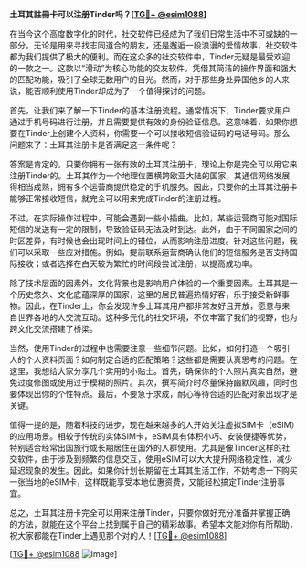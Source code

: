 **土耳其註冊卡可以注册Tinder吗？[[TG💪+ @esim1088](https://t.me/s/esim1088)]**

在当今这个高度数字化的时代，社交软件已经成为了我们日常生活中不可或缺的一部分。无论是用来寻找志同道合的朋友，还是邂逅一段浪漫的爱情故事，社交软件都为我们提供了极大的便利。而在这众多的社交软件中，Tinder无疑是最受欢迎的一款之一。这款以“滑动”为核心功能的交友软件，凭借其简洁的操作界面和强大的匹配功能，吸引了全球无数用户的目光。然而，对于那些身处异国他乡的人来说，能否顺利使用Tinder却成为了一个值得探讨的问题。

首先，让我们来了解一下Tinder的基本注册流程。通常情况下，Tinder要求用户通过手机号码进行注册，并且需要提供有效的身份验证信息。这意味着，如果你想要在Tinder上创建个人资料，你需要一个可以接收短信验证码的电话号码。那么问题来了：土耳其注册卡是否满足这一条件呢？

答案是肯定的。只要你拥有一张有效的土耳其注册卡，理论上你是完全可以用它来注册Tinder的。土耳其作为一个地理位置横跨欧亚大陆的国家，其通信网络发展得相当成熟，拥有多个运营商提供稳定的手机服务。因此，只要你的土耳其注册卡能够正常接收短信，就完全可以用来完成Tinder的注册过程。

不过，在实际操作过程中，可能会遇到一些小插曲。比如，某些运营商可能对国际短信的发送有一定的限制，导致验证码无法及时到达。此外，由于不同国家之间的时区差异，有时候也会出现时间上的错位，从而影响注册进度。针对这些问题，我们可以采取一些应对措施。例如，提前联系运营商确认他们的短信服务是否支持国际接收；或者选择在白天较为繁忙的时间段尝试注册，以提高成功率。

除了技术层面的因素外，文化背景也是影响用户体验的一个重要因素。土耳其是一个历史悠久、文化底蕴深厚的国家，这里的居民普遍热情好客，乐于接受新鲜事物。因此，在Tinder上，你会发现许多土耳其用户都非常友好且开放，愿意与来自世界各地的人交流互动。这种多元化的社交环境，不仅丰富了我们的视野，也为跨文化交流搭建了桥梁。

当然，使用Tinder的过程中也需要注意一些细节问题。比如，如何打造一个吸引人的个人资料页面？如何制定合适的匹配策略？这些都是需要认真思考的问题。在这里，我想给大家分享几个实用的小贴士。首先，确保你的个人照片真实自然，避免过度修图或使用过于模糊的照片。其次，撰写简介时尽量保持幽默风趣，同时也要体现出你的个性特点。最后，不要急于求成，耐心等待合适的匹配对象出现才是关键。

值得一提的是，随着科技的进步，现在越来越多的人开始关注虚拟SIM卡（eSIM）的应用场景。相较于传统的实体SIM卡，eSIM具有体积小巧、安装便捷等优势，特别适合经常出国旅行或长期居住在国外的人群使用。尤其是像Tinder这样的社交软件，由于涉及到频繁的信息交互，使用eSIM可以大大提升网络稳定性，减少延迟现象的发生。因此，如果你计划长期留在土耳其生活工作，不妨考虑一下购买一张当地的eSIM卡，这样既能享受本地优惠资费，又能轻松搞定Tinder注册事宜。

总之，土耳其注册卡完全可以用来注册Tinder，只要你做好充分准备并掌握正确的方法，就能在这个平台上找到属于自己的精彩故事。希望本文能对你有所帮助，祝大家都能在Tinder上遇见那个对的人！[[TG💪+ @esim1088](https://t.me/s/esim1088)]

[[TG💪+ @esim1088](https://t.me/s/esim1088) ![Image](https://i.postimg.cc/4NQfJmqS/Snipaste-2025-05-13-00-14-12.png)]